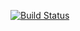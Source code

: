 [![Build Status](http://192.168.31.128:8080/buildStatus/icon?job=deploiment)](http://192.168.31.128:8080/job/deploiment/)
